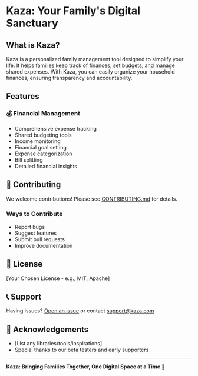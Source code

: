 # Kaza: Your Family's Digital Sanctuary

## What is Kaza?

Kaza is a personalized family management tool designed to simplify your life. It helps families keep track of finances, set budgets, and manage shared expenses. With Kaza, you can easily organize your household finances, ensuring transparency and accountability.

## Features

### 💰 Financial Management
- Comprehensive expense tracking
- Shared budgeting tools
- Income monitoring
- Financial goal setting
- Expense categorization
- Bill splitting
- Detailed financial insights

## 🤝 Contributing

We welcome contributions! Please see [CONTRIBUTING.md](LINK_TO_CONTRIBUTING_GUIDE) for details.

### Ways to Contribute
- Report bugs
- Suggest features
- Submit pull requests
- Improve documentation

## 📄 License

[Your Chosen License - e.g., MIT, Apache]

## 📞 Support

Having issues? [Open an issue](https://github.com/yourusername/kaza/issues) or contact support@kaza.com

## 💖 Acknowledgements

- [List any libraries/tools/inspirations]
- Special thanks to our beta testers and early supporters

---

**Kaza: Bringing Families Together, One Digital Space at a Time** 🌈